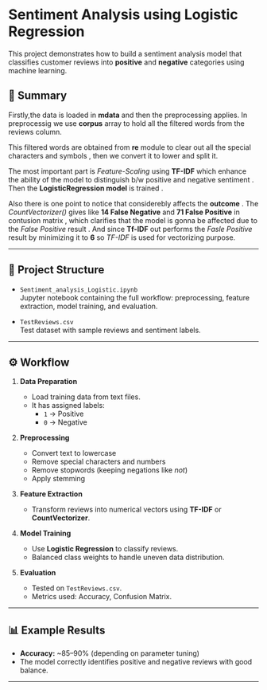 # Sentiment Analysis using Logistic Regression

This project demonstrates how to build a sentiment analysis model that classifies customer reviews into **positive** and **negative** categories using machine learning.

## 📑 Summary 
  Firstly,the data is loaded in **mdata** and then the preprocessing applies. In preprocessig we use **corpus** array to hold all the filtered words from the reviews column.
  
  This filtered words are obtained from **re** module to clear out all the special characters and symbols , then we convert it to lower and split it.
  
  The most important part is  _Feature-Scaling_ using **TF-IDF** which enhance the ability of the model to distinguish b/w positive and negative sentiment . Then the                  **LogisticRegression model** is trained .

  Also there is one point to notice that considerebly affects the  **outcome** . The _CountVectorizer()_ gives like **14 False Negative** and **71 False Positive** in contusion      matrix , which clarifies that the model is gonna be affected due to the _False Positive_ result . And since **Tf-IDF** out performs the _Fasle Positive_ result by minimizing it    to **6** so _TF-IDF_ is used for vectorizing purpose.

---

## 📂 Project Structure

- `Sentiment_analysis_Logistic.ipynb`  
  Jupyter notebook containing the full workflow: preprocessing, feature extraction, model training, and evaluation.

- `TestReviews.csv`  
  Test dataset with sample reviews and sentiment labels.

---

## ⚙️ Workflow

1. **Data Preparation**
   - Load training data from text files.
   - It has assigned labels:  
     - `1` → Positive  
     - `0` → Negative  

2. **Preprocessing**
   - Convert text to lowercase  
   - Remove special characters and numbers  
   - Remove stopwords (keeping negations like *not*)  
   - Apply stemming  

3. **Feature Extraction**
   - Transform reviews into numerical vectors using **TF-IDF** or **CountVectorizer**.  

4. **Model Training**
   - Use **Logistic Regression** to classify reviews.  
   - Balanced class weights to handle uneven data distribution.  

5. **Evaluation**
   - Tested on `TestReviews.csv`.  
   - Metrics used: Accuracy, Confusion Matrix.  

---

## 📊 Example Results

- **Accuracy:** ~85–90% (depending on parameter tuning)  
- The model correctly identifies positive and negative reviews with good balance.  

---

